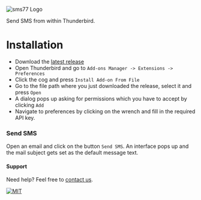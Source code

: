 ![sms77 Logo](https://www.sms77.io/wp-content/uploads/2019/07/sms77-Logo-400x79.png "sms77 Logo")

Send SMS from within Thunderbird.

# Installation

* Download
  the [latest release](https://github.com/sms77io/thunderbird/releases/latest/download/sms77-thunderbird-latest.xpi)
* Open Thunderbird and go to `Add-ons Manager -> Extensions -> Preferences`
* Click the cog and press `Install Add-on From File`
* Go to the file path where you just downloaded the release, select it and press `Open`
* A dialog pops up asking for permissions which you have to accept by clicking `Add`
* Navigate to preferences by clicking on the wrench and fill in the required API key.

### Send SMS

Open an email and click on the button `Send SMS`. An interface pops up and the mail
subject gets set as the default message text.

#### Support

Need help? Feel free to [contact us](https://www.sms77.io/en/company/contact/).

[![MIT](https://img.shields.io/badge/License-MIT-teal.svg)](LICENSE)

